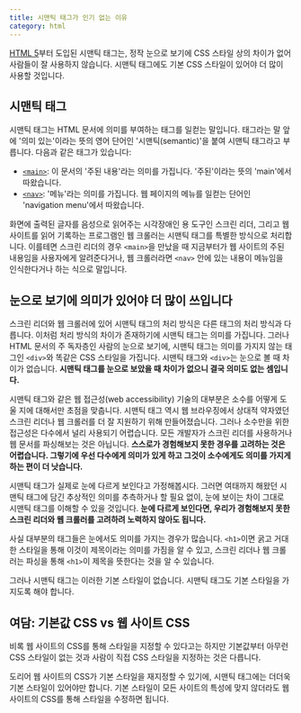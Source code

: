 ```yaml
---
title: 시맨틱 태그가 인기 없는 이유
category: html
---
```


[HTML 5][html5]부터 도입된 시맨틱 태그는, 정작 눈으로 보기에 CSS 스타일 상의 차이가 없어 사람들이 잘 사용하지 않습니다. 시맨틱 태그에도 기본 CSS 스타일이 있어야 더 많이 사용할 것입니다.

[html5]: https://developer.mozilla.org/docs/Web/Guide/HTML/HTML5

## 시맨틱 태그

시맨틱 태그는 HTML 문서에 의미를 부여하는 태그를 일컫는 말입니다. 태그라는 말 앞에 '의미 있는'이라는 뜻의 영어 단어인 '시맨틱(semantic)'을 붙여 시맨틱 태그라고 부릅니다. 다음과 같은 태그가 있습니다:

- [`<main>`][main-element]: 이 문서의 '주된 내용'라는 의미를 가집니다. '주된'이라는 뜻의 'main'에서 따왔습니다.
- [`<nav>`][nav-element]: '메뉴'라는 의미를 가집니다. 웹 페이지의 메뉴를 일컫는 단어인 'navigation menu'에서 따왔습니다.

화면에 출력된 글자를 음성으로 읽어주는 시각장애인 용 도구인 스크린 리더, 그리고 웹 사이트를 읽어 기록하는 프로그램인 웹 크롤러는 시맨틱 태그를 특별한 방식으로 처리합니다. 이를테면 스크린 리더의 경우 `<main>`을 만났을 때 지금부터가 웹 사이트의 주된 내용임을 사용자에게 알려준다거나, 웹 크롤러라면 `<nav>` 안에 있는 내용이 메뉴임을 인식한다거나 하는 식으로 말입니다.

[main-element]: https://developer.mozilla.org/docs/Web/HTML/Element/main

[nav-element]: https://developer.mozilla.org/docs/Web/HTML/Element/nav

## 눈으로 보기에 의미가 있어야 더 많이 쓰입니다

스크린 리더와 웹 크롤러에 있어 시맨틱 태그의 처리 방식은 다른 태그의 처리 방식과 다릅니다. 이처럼 처리 방식의 차이가 존재하기에 시맨틱 태그는 의미를 가집니다. 그러나 HTML 문서의 주 독자층인 사람의 눈으로 보기에, 시맨틱 태그는 의미를 가지지 않는 태그인 `<div>`와 똑같은 CSS 스타일을 가집니다. 시맨틱 태그와 `<div>`는 눈으로 볼 때 차이가 없습니다. **시맨틱 태그를 눈으로 보았을 때 차이가 없으니 결국 의미도 없는 셈입니다.**

시맨틱 태그와 같은 웹 접근성(web accessibility) 기술의 대부분은 소수를 어떻게 도울 지에 대해서만 초점을 맞춥니다. 시맨틱 태그 역시 웹 브라우징에서 상대적 약자였던 스크린 리더나 웹 크롤러를 더 잘 지원하기 위해 만들어졌습니다. 그러나 소수만을 위한 접근성은 다수에서 널리 사용되기 어렵습니다. 모든 개발자가 스크린 리더를 사용하거나 웹 문서를 파싱해보는 것은 아닙니다. **스스로가 경험해보지 못한 경우를 고려하는 것은 어렵습니다. 그렇기에 우선 다수에게 의미가 있게 하고 그것이 소수에게도 의미를 가지게 하는 편이 더 낫습니다.**

시맨틱 태그가 실제로 눈에 다르게 보인다고 가정해봅시다. 그러면 여태까지 해왔던 시맨틱 태그에 담긴 추상적인 의미를 추측하거나 할 필요 없이, 눈에 보이는 차이 그대로 시맨틱 태그를 이해할 수 있을 것입니다. **눈에 다르게 보인다면, 우리가 경험해보지 못한 스크린 리더와 웹 크롤러를 고려하려 노력하지 않아도 됩니다.**

사실 대부분의 태그들은 눈에서도 의미를 가지는 경우가 많습니다. `<h1>`이면 굵고 거대한 스타일을 통해 이것이 제목이라는 의미를 가짐을 알 수 있고, 스크린 리더나 웹 크롤러는 파싱을 통해 `<h1>`이 제목을 뜻한다는 것을 알 수 있습니다.

그러나 시맨틱 태그는 이러한 기본 스타일이 없습니다. 시맨틱 태그도 기본 스타일을 가지도록 해야 합니다.

## 여담: 기본값 CSS vs 웹 사이트 CSS

비록 웹 사이트의 CSS를 통해 스타일을 지정할 수 있다고는 하지만 기본값부터 아무런 CSS 스타일이 없는 것과 사람이 직접 CSS 스타일을 지정하는 것은 다릅니다.

도리어 웹 사이트의 CSS가 기본 스타일을 재지정할 수 있기에, 시맨틱 태그에는 더더욱 기본 스타일이 있어야만 합니다. 기본 스타일이 모든 사이트의 특성에 맞지 않더라도 웹 사이트의 CSS를 통해 스타일을 수정하면 됩니다.
